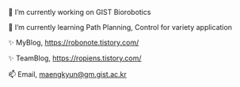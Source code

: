 🔭 I’m currently working on GIST Biorobotics

🌱 I’m currently learning Path Planning, Control for variety application 

✨ MyBlog, https://robonote.tistory.com/

✨ TeamBlog, https://ropiens.tistory.com/

📫 Email, maengkyun@gm.gist.ac.kr
